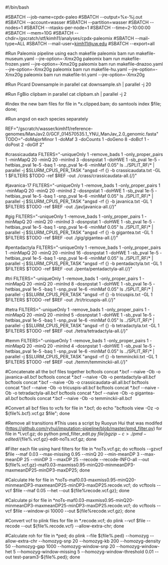 #!/bin/bash

#SBATCH --job-name=cpdx-paleo
#SBATCH --output=%x-%j.out
#SBATCH --account=wasser
#SBATCH --partition=wasser
#SBATCH --nodes=1
#SBATCH --ntasks-per-node=1
#SBATCH --time=2-10:00:00
#SBATCH --mem=10G
#SBATCH --chdir=/gscratch/stf/kimh11/analyses/cpdx-paleomix
#SBATCH --mail-type=ALL
#SBATCH --mail-user=kimh11@uw.edu
#SBATCH --export=all


#Run Paleomix pipeline using each makefile
paleomix bam run makefile-museum.yaml --jre-option=-Xmx20g
paleomix bam run makefile-frozen.yaml --jre-option=-Xmx20g
paleomix bam run makefile-dnazoo.yaml --jre-option=-Xmx20g
paleomix bam run makefile-hu.yaml --jre-option=-Xmx20g
paleomix bam run makefile-tri.yaml --jre-option=-Xmx20g

#Run Picard Downsample in parallel
cat downsample.sh | parallel -j 20

#Run FgBio clipbam in parallel
cat clipbam.sh | parallel -j 2

#Index the new bam files
for file in *x.clipped.bam;
do samtools index $file;
done;


#Run angsd on each species separately

REF="/gscratch/wasser/kimh11/reference-genomes/ManJav2.0/GCF_014570535.1_YNU_ManJav_2.0_genomic.fasta"
TODO="-doMajorMinor 1 -doMaf 3 -doCounts 1 -doGeno 8 -doBcf 1 -doPost 2 -doGlf 2"


#crassicaudata
FILTERS="-uniqueOnly 1 -remove_bads 1 -only_proper_pairs 1 -minMapQ 20 -minQ 20 -minInd 3 -dosnpstat 1 -doHWE 1 -sb_pval 1e-5 -hetbias_pval 1e-5 -baq 1 -snp_pval 1e-6 -minMaf 0.05"
ls ../SPLIT_RF/* | parallel -j $SLURM_CPUS_PER_TASK "angsd -rf {} -b crassicaudata.txt -GL 1 $FILTERS $TODO -ref $REF -out ./crass/crassicaudata-all.{/}"

#javanica-17
FILTERS="-uniqueOnly 1 -remove_bads 1 -only_proper_pairs 1 -minMapQ 20 -minQ 20 -minInd 2 -dosnpstat 1 -doHWE 1 -sb_pval 1e-5 -hetbias_pval 1e-5 -baq 1 -snp_pval 1e-6 -minMaf 0.05"
ls ./SPLIT_RF/* | parallel -j $SLURM_CPUS_PER_TASK "angsd -rf {} -b javanica.txt -GL 1 $FILTERS $TODO -ref $REF -out ./jav/javanica-all.{/}"

#gig
FILTERS="-uniqueOnly 1 -remove_bads 1 -only_proper_pairs 1 -minMapQ 20 -minQ 20 -minInd 3 -dosnpstat 1 -doHWE 1 -sb_pval 1e-5 -hetbias_pval 1e-5 -baq 1 -snp_pval 1e-6 -minMaf 0.05"
ls ./SPLIT_RF/* | parallel -j $SLURM_CPUS_PER_TASK "angsd -rf {} -b gigantea.txt -GL 1 $FILTERS $TODO -ref $REF -out ./gig/gigantea-all.{/}"

#pentadactyla
FILTERS="-uniqueOnly 1 -remove_bads 1 -only_proper_pairs 1 -minMapQ 20 -minQ 20 -minInd 16 -dosnpstat 1 -doHWE 1 -sb_pval 1e-5 -hetbias_pval 1e-5 -baq 1 -snp_pval 1e-6 -minMaf 0.05"
ls ./SPLIT_RF/* | parallel -j $SLURM_CPUS_PER_TASK "angsd -rf {} -b pentadactyla.txt -GL 1 $FILTERS $TODO -ref $REF -out ./penta/pentadactyla-all.{/}"

#tri
FILTERS="-uniqueOnly 1 -remove_bads 1 -only_proper_pairs 1 -minMapQ 20 -minQ 20 -minInd 8 -dosnpstat 1 -doHWE 1 -sb_pval 1e-5 -hetbias_pval 1e-5 -baq 1 -snp_pval 1e-6 -minMaf 0.05"
ls ./SPLIT_RF/* | parallel -j $SLURM_CPUS_PER_TASK "angsd -rf {} -b tricuspis.txt -GL 1 $FILTERS $TODO -ref $REF -out ./tri/tricuspis-all.{/}"

#tetra
FILTERS="-uniqueOnly 1 -remove_bads 1 -only_proper_pairs 1 -minMapQ 20 -minQ 20 -minInd 5 -dosnpstat 1 -doHWE 1 -sb_pval 1e-5 -hetbias_pval 1e-5 -baq 1 -snp_pval 1e-6 -minMaf 0.05"
ls ../SPLIT_RF/* | parallel -j $SLURM_CPUS_PER_TASK "angsd -rf {} -b tetradactyla.txt  -GL 1 $FILTERS $TODO -ref $REF -out ./tetra/tetradactyla-all.{/}"

#temm
FILTERS="-uniqueOnly 1 -remove_bads 1 -only_proper_pairs 1 -minMapQ 20 -minQ 20 -minInd 4 -dosnpstat 1 -doHWE 1 -sb_pval 1e-5 -hetbias_pval 1e-5 -baq 1 -snp_pval 1e-6 -minMaf 0.05"
ls ../SPLIT_RF/* | parallel -j $SLURM_CPUS_PER_TASK "angsd -rf {} -b temminckii.txt -GL 1 $FILTERS $TODO -ref $REF -out ./temm/temminckii-all.{/}"


#Concatenate all the bcf files together
bcftools concat *.bcf --naive -Ob -o javanica-all.bcf
bcftools concat *.bcf --naive -Ob -o pentadactyla-all.bcf
bcftools concat *.bcf --naive -Ob -o crassicaudata-all.all.bcf
bcftools concat *.bcf --naive -Ob -o tricuspis-all.bcf
bcftools concat *.bcf --naive -Ob -o tetradactyla-all.bcf
bcftools concat *.bcf --naive -Ob -o gigantea-all.bcf
bcftools concat *.bcf --naive -Ob -o temminckii-all.bcf

#Convert all bcf files to vcfs
for file in *.bcf;
do echo "bcftools view  -Oz -o ${file%.bcf}.vcf.gz $file";
done

#Remove all transitions
#This uses a script by Ruoyun Hui that was modifed (https://github.com/ryhui/imputation-pipeline/blob/master/pmd_filter.py)
for file in *l.vcf.gz;
do python pmd_filter_edit.py $file | bgzip -c > ./pmd-edited/${file%.vcf.gz}-edit-noTs.vcf.gz;
done


#Filter each file using hard filters
for file in *noTs.vcf.gz;
do vcftools --gzvcf $file --maf 0.03 --max-missing 0.95 --minQ 20 --min-meanDP 3 --max-meanDP 25 --minDP 3 --maxDP 25 --recode --recode-INFO-all --out ${file%.vcf.gz}-maf0.03-maxmiss0.95-minQ20-minmeanDP3-maxmeanDP25-minDP3-maxDP25;
done

#Calculate He
for file in *noTs-maf0.03-maxmiss0.95-minQ20-minmeanDP3-maxmeanDP25-minDP3-maxDP25.recode.vcf;
do vcftools --vcf $file --maf 0.05 --het --out ${file%recode.vcf.gz};
done

#Calculate pi
for file in *noTs-maf0.03-maxmiss0.95-minQ20-minmeanDP3-maxmeanDP25-minDP3-maxDP25.recode.vcf;
do vcftools --vcf $file --window-pi 10000 --out ${file%recode.vcf.gz};
done


#Convert vcf to plink files
for file in *.recode.vcf;
do plink --vcf $file --recode --out ${file%.recode.vcf} --allow-extra-chr;
done

#Calculate roh
for file in *ped;
do plink --file ${file%.ped} --homozyg --allow-extra-chr --homozyg-snp 20 --homozyg-kb 200 --homozyg-density 50 --homozyg-gap 1000 --homozyg-window-snp 20 --homozyg-window-het 5 --homozyg-window-missing 5 --homozyg-window-threshold 0.01  --out test-param3-${file%.ped};
done




